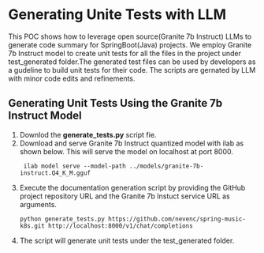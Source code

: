 # Generating Unite Tests with LLM

This POC shows how to leverage open source(Granite 7b Instruct) LLMs to generate code summary for SpringBoot(Java) projects. We employ Granite 7b Instruct model to create unit tests for all the files in the project under test_generated folder.The generated test files can be used by developers as a gudeline to build unit tests for their code. The scripts are gernated by LLM with minor code edits and refinements.

   
## Generating Unit Tests Using the Granite 7b Instruct Model

1. Downlod the **generate_tests.py** script fie.
2. Download and serve Granite 7b Instruct quantized model with ilab as shown below. This will serve the model on localhost at port 8000. 
     ```
      ilab model serve --model-path ../models/granite-7b-instruct.Q4_K_M.gguf
     ```
3. Execute the documentation generation script by providing the GitHub project repository URL and the Granite 7b Instuct service URL as arguments.
     ```
     python generate_tests.py https://github.com/nevenc/spring-music-k8s.git http://localhost:8000/v1/chat/completions
     ```
4. The script will generate unit tests under the test_generated folder.

